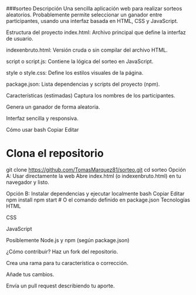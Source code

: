 ###sorteo
Descripción
Una sencilla aplicación web para realizar sorteos aleatorios. Probablemente permite seleccionar un ganador entre participantes, usando una interfaz basada en HTML, CSS y JavaScript.

Estructura del proyecto
index.html: Archivo principal que define la interfaz de usuario.

indexenbruto.html: Versión cruda o sin compilar del archivo HTML.

script o script.js: Contiene la lógica del sorteo en JavaScript.

style o style.css: Define los estilos visuales de la página.

package.json: Lista dependencias y scripts del proyecto (npm).

Características (estimadas)
Captura los nombres de los participantes.

Genera un ganador de forma aleatoria.

Interfaz sencilla y responsiva.

Cómo usar
bash
Copiar
Editar
# Clona el repositorio
git clone https://github.com/TomasMarquez81/sorteo.git
cd sorteo
Opción A: Usar directamente la web
Abre index.html (o indexenbruto.html) en tu navegador y listo.

Opción B: Instalar dependencias y ejecutar localmente
bash
Copiar
Editar
npm install
npm start   # O el comando definido en package.json
Tecnologías
HTML

CSS

JavaScript

Posiblemente Node.js y npm (según package.json)

¿Cómo contribuir?
Haz un fork del repositorio.

Crea una rama para tu característica o corrección.

Añade tus cambios.

Envía un pull request describiendo tu aporte.
